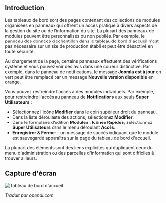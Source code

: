 <!-- Filename: J4.x:Home_Dashboard / Display title: Tableau de bord de la maison -->

## Introduction

Les tableaux de bord sont des pages contenant des collections de modules organisées en panneaux qui offrent un accès pratique à divers aspects de la gestion du site ou de l'information du site. La plupart des panneaux de modules peuvent être personnalisés ou non publiés. Par exemple, le panneau des données d'échantillon dans le tableau de bord d'accueil n'est pas nécessaire sur un site de production établi et peut être désactivé en toute sécurité.

Au chargement de la page, certains panneaux effectuent des vérifications système et vous pouvez voir des avis dans une couleur distinctive. Par exemple, dans le panneau de notifications, le message **Joomla est à jour** en vert peut être remplacé par un message **Nouvelle version disponible** en orange.

Vous pouvez restreindre l'accès à des modules individuels. Par exemple, pour restreindre l'accès au panneau de **Notifications** aux seuls **Super Utilisateurs** :

- Sélectionnez l'icône **Modifier** dans le coin supérieur droit du panneau.
- Dans la liste déroulante des actions, sélectionnez **Modifier**.
- Dans le formulaire d'édition **Modules : Icônes Rapides**, sélectionnez **Super Utilisateurs** dans le menu déroulant **Accès**.
- **Enregistrer & Fermer** - un message de succès indiquant que le module est sauvegardé apparaîtra sur la page du tableau de bord d'accueil.

La plupart des éléments sont des liens explicites qui dupliquent ceux du menu d'administration ou des parcelles d'information qui sont difficiles à trouver ailleurs.

## Capture d'écran

![Tableau de bord d'accueil](../../../en/images/dashboards/home-dashboard.png)

*Traduit par openai.com*

